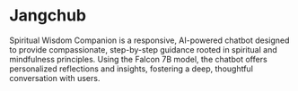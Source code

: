 # Jangchub
Spiritual Wisdom Companion is a responsive, AI-powered chatbot designed to provide compassionate, step-by-step guidance rooted in spiritual and mindfulness principles. Using the Falcon 7B model, the chatbot offers personalized reflections and insights, fostering a deep, thoughtful conversation with users.
